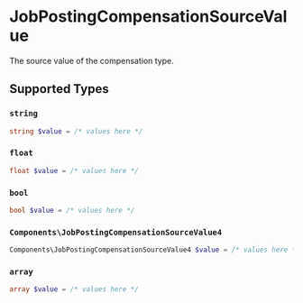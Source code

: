 # JobPostingCompensationSourceValue

The source value of the compensation type.


## Supported Types

### `string`

```php
string $value = /* values here */
```

### `float`

```php
float $value = /* values here */
```

### `bool`

```php
bool $value = /* values here */
```

### `Components\JobPostingCompensationSourceValue4`

```php
Components\JobPostingCompensationSourceValue4 $value = /* values here */
```

### `array`

```php
array $value = /* values here */
```

